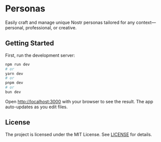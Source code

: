 # Personas

Easily craft and manage unique Nostr personas tailored for any context—personal, professional, or creative.

## Getting Started

First, run the development server:

```bash
npm run dev
# or
yarn dev
# or
pnpm dev
# or
bun dev
```

Open [http://localhost:3000](http://localhost:3000) with your browser to see the result. The app auto-updates as you edit files.

## License

The project is licensed under the MIT License. See [LICENSE](LICENSE) for details.
